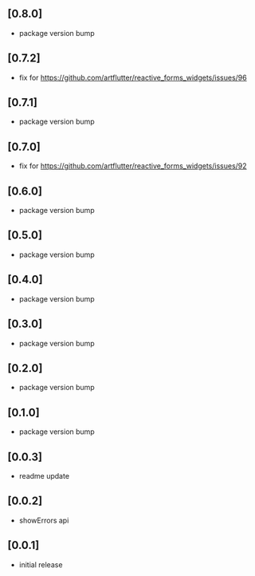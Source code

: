 ## [0.8.0]
* package version bump

## [0.7.2]
* fix for https://github.com/artflutter/reactive_forms_widgets/issues/96

## [0.7.1]
* package version bump

## [0.7.0]
* fix for https://github.com/artflutter/reactive_forms_widgets/issues/92

## [0.6.0]
* package version bump

## [0.5.0]
* package version bump

## [0.4.0]
* package version bump

## [0.3.0]
* package version bump

## [0.2.0]
* package version bump

## [0.1.0]
* package version bump

## [0.0.3]
* readme update

## [0.0.2]
* showErrors api

## [0.0.1]
* initial release